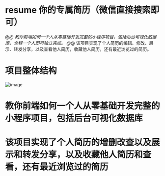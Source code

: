# resume 你的专属简历（微信直接搜索即可）
@_@  教你前端如何一个人从零基础开发完整的小程序项目，包括后台可视化数据库，全程一个人即可独立完成。
@_@  该项目实现了个人简历的编辑、修改、展示、转发分享，以及查看他人简历，收藏他人简历，还有最近浏览过的简历。

# 项目整体结构
![image](https://github.com/susuGirl/resume/blob/master/images/projectStructure.png)
# 教你前端如何一个人从零基础开发完整的小程序项目，包括后台可视化数据库
# 该项目实现了个人简历的增删改查以及展示和转发分享，以及收藏他人简历和查看，还有最近浏览过的简历
